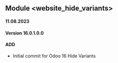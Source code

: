 ## Module <website_hide_variants>

#### 11.08.2023
#### Version 16.0.1.0.0
#### ADD
- Initial commit for Odoo 16 Hide Variants

